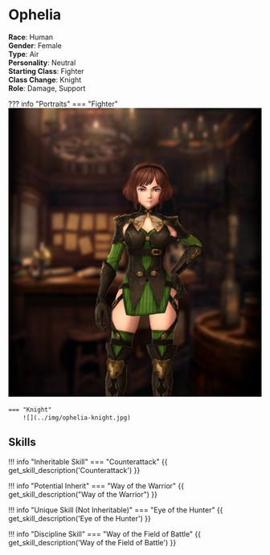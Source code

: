 # Ophelia

**Race**: Human  
**Gender**: Female  
**Type**: Air  
**Personality**: Neutral  
**Starting Class**: Fighter  
**Class Change**: Knight  
**Role**: Damage, Support

??? info "Portraits"
    === "Fighter"
        ![](../img/ophelia-fighter.jpg)

    === "Knight"
        ![](../img/ophelia-knight.jpg)

## Skills

!!! info "Inheritable Skill"
    === "Counterattack"
        {{ get_skill_description('Counterattack') }}

!!! info "Potential Inherit"
    === "Way of the Warrior"
        {{ get_skill_description("Way of the Warrior") }}

!!! info "Unique Skill (Not Inheritable)"
    === "Eye of the Hunter"
        {{ get_skill_description('Eye of the Hunter') }}

!!! info "Discipline Skill"
    === "Way of the Field of Battle"
        {{ get_skill_description('Way of the Field of Battle') }}

